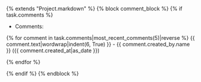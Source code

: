 {% extends "Project.markdown" %}
{% block comment_block %}
{% if task.comments %}
  * Comments:

  {% for comment in task.comments|most_recent_comments(5)|reverse %}
{{ comment.text|wordwrap|indent(6, True) }} - {{ comment.created_by.name }} ({{ comment.created_at|as_date }})

  {% endfor %}

{% endif %}
{% endblock %}
